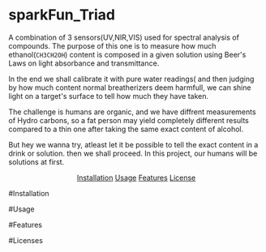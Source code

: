 # sparkFun_Triad

A combination of 3 sensors(UV,NIR,VIS) used for spectral analysis of compounds.
The purpose of this one is to measure how much ethanol(`CH3CH2OH`) content is composed in a given solution using Beer's Laws on light absorbance and transmittance.

In the end we shall calibrate it with pure water readings( and then judging by how much content
normal breatherizers deem harmfull, we can shine light on a target's surface to tell how much they have taken.

The challenge is humans are organic, and we have diffrent measurements of Hydro carbons, so a fat person may yield completely different results
compared to a thin one after taking the same exact content of alcohol.

But hey we wanna try, atleast let it be possible to tell the exact content in a drink or solution. then we shall proceed.
In this project, our humans will be solutions at first.


<p align ="center">
  <a href="#installation">Installation</a>
  <a href="#usage">Usage</a>
  <a href="#features">Features</a>
  <a href="#license">License</a>
</p>

#Installation



#Usage


#Features


#Licenses

